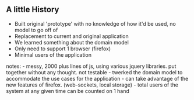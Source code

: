 ## A little History

 - Built original 'prototype' with no knowledge of how it'd be used, no model to go off of
 - Replacement to current and original application
 - We learned something about the domain model
 - Only need to support 1 browser (firefox)
 - Minimal users of the application

 notes:
 	- messy, 2000 plus lines of js, using various jquery libraries. put together without any thought. not testable
 	- twerked the domain model to accommodate the use cases for the application
 	- can take advantage of the new features of firefox. (web-sockets, local storage)
 	- total users of the system at any given time can be counted on 1 hand
